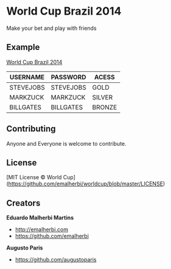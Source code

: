 World Cup Brazil 2014
=====================

Make your bet and play with friends

## Example

[World Cup Brazil 2014](http://emalherbi.com/worldcup/)

USERNAME   | PASSWORD   | ACESS
---------- | ---------- | ----------
STEVEJOBS  | STEVEJOBS  | GOLD
MARKZUCK   | MARKZUCK   | SILVER
BILLGATES  | BILLGATES  | BRONZE 

## Contributing

Anyone and Everyone is welcome to contribute.

## License

[MIT License © World Cup] (https://github.com/emalherbi/worldcup/blob/master/LICENSE)

## Creators

**Eduardo Malherbi Martins**

- <http://emalherbi.com>
- <https://github.com/emalherbi>

**Augusto Paris**

- <https://github.com/augustoparis>
